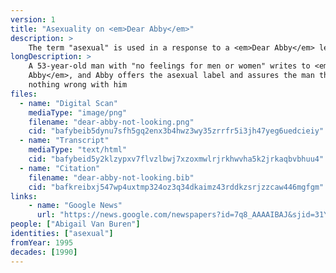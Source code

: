 ```yaml
---
version: 1
title: "Asexuality on <em>Dear Abby</em>"
description: >
    The term "asexual" is used in a response to a <em>Dear Abby</em> letter
longDescription: >
    A 53-year-old man with "no feelings for men or women" writes to <em>Dear
    Abby</em>, and Abby offers the asexual label and assures the man there's
    nothing wrong with him
files:
  - name: "Digital Scan"
    mediaType: "image/png"
    filename: "dear-abby-not-looking.png"
    cid: "bafybeib5dynu7sfh5gq2enx3b4hwz3wy35zrrfr5i3jh47yeg6uedcieiy"
  - name: "Transcript"
    mediaType: "text/html"
    cid: "bafybeid5y2klzypxv7flvzlbwj7xzoxmwlrjrkhwvha5k2jrkaqbvbhuu4"
  - name: "Citation"
    filename: "dear-abby-not-looking.bib"
    cid: "bafkreibxj547wp4uxtmp324oz3q34dkaimz43rddkzsrjzzcaw446mgfgm"
links:
    - name: "Google News"
      url: "https://news.google.com/newspapers?id=7q8_AAAAIBAJ&sjid=31YMAAAAIBAJ&pg=6814%2C6344642"
people: ["Abigail Van Buren"]
identities: ["asexual"]
fromYear: 1995
decades: [1990]
---
```

